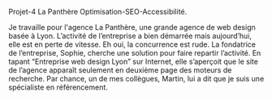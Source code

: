 Projet-4 La Panthère
Optimisation-SEO-Accessibilité.

Je travaille pour l'agence La Panthère, une grande agence de web design basée à Lyon. 
L’activité de l’entreprise a bien démarrée mais aujourd’hui, elle est en perte de vitesse. 
Eh oui, la concurrence est rude. 
La fondatrice de l’entreprise, Sophie, cherche une solution pour faire repartir l’activité. 
En tapant “Entreprise web design Lyon” sur Internet, elle s’aperçoit que le site de l’agence apparaît seulement en deuxième page des moteurs de recherche. 
Par chance, un de mes collègues, Martin, lui a dit que je suis une spécialiste en référencement.
